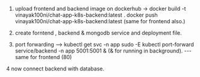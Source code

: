 1. upload frontend and backend image on dockerhub
     -> docker build -t vinayak100ni/chat-app-k8s-backend:latest .
        docker push vinayak100ni/chat-app-k8s-backend:latest  (same for frontend also.)

2. create forntend , backend & mongodb service and deployment file.

3. port forwarding
   --> kubectl get svc -n app
       sudo -E kubectl port-forward service/backend -n app 5001:5001 & (& for running in background).
     --- same for frontend (80)

4 now connect backend with database.
